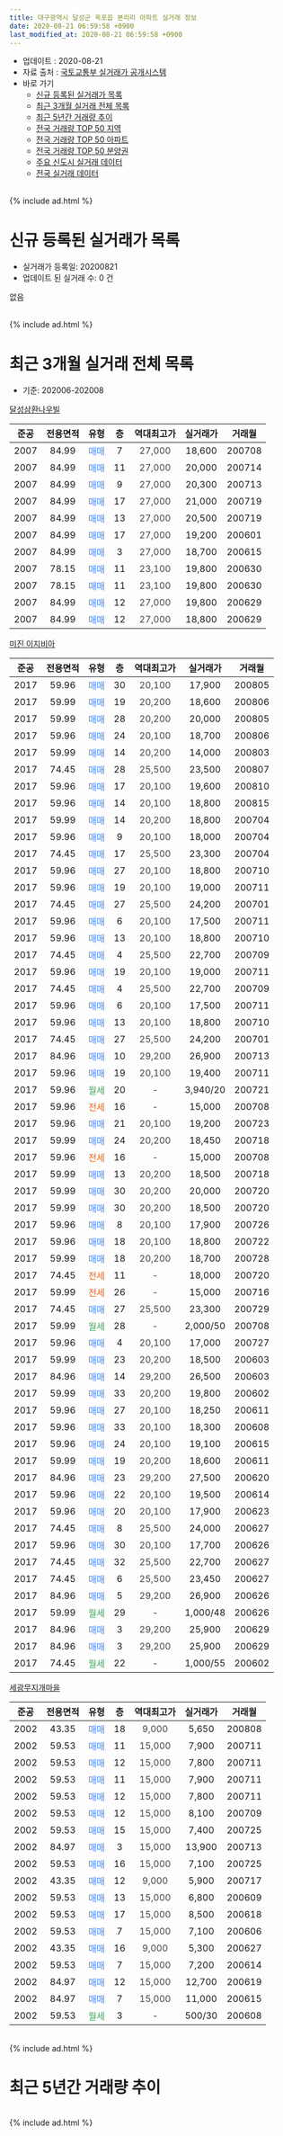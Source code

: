 ```yaml
---
title: 대구광역시 달성군 옥포읍 본리리 아파트 실거래 정보
date: 2020-08-21 06:59:58 +0900
last_modified_at: 2020-08-21 06:59:58 +0900
---
```


* 업데이트 : 2020-08-21
* 자료 출처 : [국토교통부 실거래가 공개시스템](http://rt.molit.go.kr)
* 바로 가기
    * [신규 등록된 실거래가 목록](#신규-등록된-실거래가-목록)
    * [최근 3개월 실거래 전체 목록](#최근-3개월-실거래-전체-목록)
    * [최근 5년간 거래량 추이](#최근-5년간-거래량-추이)
    * [전국 거래량 TOP 50 지역](https://inasie.github.io/apt-trade-info/최근-3개월-전국에서-가장-거래가-많이-발생한-지역)
    * [전국 거래량 TOP 50 아파트](https://inasie.github.io/apt-trade-info/최근-3개월-전국에서-가장-거래가-많이-발생한-아파트)
    * [전국 거래량 TOP 50 분양권](https://inasie.github.io/apt-trade-info/최근-3개월-전국에서-가장-거래가-많이-발생한-분양권)
    * [주요 신도시 실거래 데이터](https://inasie.github.io/apt-trade-info/주요-신도시)
    * [전국 실거래 데이터](https://inasie.github.io/apt-trade-info/전국)
<br>
{% include ad.html %}
<br>

# 신규 등록된 실거래가 목록
* 실거래가 등록일: 20200821
* 업데이트 된 실거래 수: 0 건

없음

<br>
{% include ad.html %}
<br>

# 최근 3개월 실거래 전체 목록
* 기준: 202006-202008


[달성삼환나우빌](https://search.naver.com/search.naver?query=%EB%8C%80%EA%B5%AC%EA%B4%91%EC%97%AD%EC%8B%9C+%EB%8B%AC%EC%84%B1%EA%B5%B0+%EC%98%A5%ED%8F%AC%EC%9D%8D+%EB%B3%B8%EB%A6%AC%EB%A6%AC+%EB%8B%AC%EC%84%B1%EC%82%BC%ED%99%98%EB%82%98%EC%9A%B0%EB%B9%8C)

|준공|전용면적|유형|층|역대최고가|실거래가|거래월|
|:---:|:---:|:---:|:---:|:---:|:---:|:---:|
|2007|84.99|<span style="color:#4285f3">매매</span>|7|<span style="color:#444444">27,000</span>|18,600|200708|
|2007|84.99|<span style="color:#4285f3">매매</span>|11|<span style="color:#444444">27,000</span>|20,000|200714|
|2007|84.99|<span style="color:#4285f3">매매</span>|9|<span style="color:#444444">27,000</span>|20,300|200713|
|2007|84.99|<span style="color:#4285f3">매매</span>|17|<span style="color:#444444">27,000</span>|21,000|200719|
|2007|84.99|<span style="color:#4285f3">매매</span>|13|<span style="color:#444444">27,000</span>|20,500|200719|
|2007|84.99|<span style="color:#4285f3">매매</span>|17|<span style="color:#444444">27,000</span>|19,200|200601|
|2007|84.99|<span style="color:#4285f3">매매</span>|3|<span style="color:#444444">27,000</span>|18,700|200615|
|2007|78.15|<span style="color:#4285f3">매매</span>|11|<span style="color:#444444">23,100</span>|19,800|200630|
|2007|78.15|<span style="color:#4285f3">매매</span>|11|<span style="color:#444444">23,100</span>|19,800|200630|
|2007|84.99|<span style="color:#4285f3">매매</span>|12|<span style="color:#444444">27,000</span>|19,800|200629|
|2007|84.99|<span style="color:#4285f3">매매</span>|12|<span style="color:#444444">27,000</span>|18,800|200629|

[미진 이지비아](https://search.naver.com/search.naver?query=%EB%8C%80%EA%B5%AC%EA%B4%91%EC%97%AD%EC%8B%9C+%EB%8B%AC%EC%84%B1%EA%B5%B0+%EC%98%A5%ED%8F%AC%EC%9D%8D+%EB%B3%B8%EB%A6%AC%EB%A6%AC+%EB%AF%B8%EC%A7%84+%EC%9D%B4%EC%A7%80%EB%B9%84%EC%95%84)

|준공|전용면적|유형|층|역대최고가|실거래가|거래월|
|:---:|:---:|:---:|:---:|:---:|:---:|:---:|
|2017|59.96|<span style="color:#4285f3">매매</span>|30|<span style="color:#444444">20,100</span>|17,900|200805|
|2017|59.99|<span style="color:#4285f3">매매</span>|19|<span style="color:#444444">20,200</span>|18,600|200806|
|2017|59.99|<span style="color:#4285f3">매매</span>|28|<span style="color:#444444">20,200</span>|20,000|200805|
|2017|59.96|<span style="color:#4285f3">매매</span>|24|<span style="color:#444444">20,100</span>|18,700|200806|
|2017|59.99|<span style="color:#4285f3">매매</span>|14|<span style="color:#444444">20,200</span>|14,000|200803|
|2017|74.45|<span style="color:#4285f3">매매</span>|28|<span style="color:#444444">25,500</span>|23,500|200807|
|2017|59.96|<span style="color:#4285f3">매매</span>|17|<span style="color:#444444">20,100</span>|19,600|200810|
|2017|59.96|<span style="color:#4285f3">매매</span>|14|<span style="color:#444444">20,100</span>|18,800|200815|
|2017|59.99|<span style="color:#4285f3">매매</span>|14|<span style="color:#444444">20,200</span>|18,800|200704|
|2017|59.96|<span style="color:#4285f3">매매</span>|9|<span style="color:#444444">20,100</span>|18,000|200704|
|2017|74.45|<span style="color:#4285f3">매매</span>|17|<span style="color:#444444">25,500</span>|23,300|200704|
|2017|59.96|<span style="color:#4285f3">매매</span>|27|<span style="color:#444444">20,100</span>|18,800|200710|
|2017|59.96|<span style="color:#4285f3">매매</span>|19|<span style="color:#444444">20,100</span>|19,000|200711|
|2017|74.45|<span style="color:#4285f3">매매</span>|27|<span style="color:#444444">25,500</span>|24,200|200701|
|2017|59.96|<span style="color:#4285f3">매매</span>|6|<span style="color:#444444">20,100</span>|17,500|200711|
|2017|59.96|<span style="color:#4285f3">매매</span>|13|<span style="color:#444444">20,100</span>|18,800|200710|
|2017|74.45|<span style="color:#4285f3">매매</span>|4|<span style="color:#444444">25,500</span>|22,700|200709|
|2017|59.96|<span style="color:#4285f3">매매</span>|19|<span style="color:#444444">20,100</span>|19,000|200711|
|2017|74.45|<span style="color:#4285f3">매매</span>|4|<span style="color:#444444">25,500</span>|22,700|200709|
|2017|59.96|<span style="color:#4285f3">매매</span>|6|<span style="color:#444444">20,100</span>|17,500|200711|
|2017|59.96|<span style="color:#4285f3">매매</span>|13|<span style="color:#444444">20,100</span>|18,800|200710|
|2017|74.45|<span style="color:#4285f3">매매</span>|27|<span style="color:#444444">25,500</span>|24,200|200701|
|2017|84.96|<span style="color:#4285f3">매매</span>|10|<span style="color:#444444">29,200</span>|26,900|200713|
|2017|59.96|<span style="color:#4285f3">매매</span>|19|<span style="color:#444444">20,100</span>|19,400|200711|
|2017|59.96|<span style="color:#34a853">월세</span>|20|<span style="color:#444444">-</span>|3,940/20|200721|
|2017|59.96|<span style="color:#ff5a00">전세</span>|16|<span style="color:#444444">-</span>|15,000|200708|
|2017|59.96|<span style="color:#4285f3">매매</span>|21|<span style="color:#444444">20,100</span>|19,200|200723|
|2017|59.99|<span style="color:#4285f3">매매</span>|24|<span style="color:#444444">20,200</span>|18,450|200718|
|2017|59.96|<span style="color:#ff5a00">전세</span>|16|<span style="color:#444444">-</span>|15,000|200708|
|2017|59.99|<span style="color:#4285f3">매매</span>|13|<span style="color:#444444">20,200</span>|18,500|200718|
|2017|59.99|<span style="color:#4285f3">매매</span>|30|<span style="color:#444444">20,200</span>|20,000|200720|
|2017|59.99|<span style="color:#4285f3">매매</span>|30|<span style="color:#444444">20,200</span>|18,500|200720|
|2017|59.96|<span style="color:#4285f3">매매</span>|8|<span style="color:#444444">20,100</span>|17,900|200726|
|2017|59.96|<span style="color:#4285f3">매매</span>|18|<span style="color:#444444">20,100</span>|18,800|200722|
|2017|59.99|<span style="color:#4285f3">매매</span>|18|<span style="color:#444444">20,200</span>|18,700|200728|
|2017|74.45|<span style="color:#ff5a00">전세</span>|11|<span style="color:#444444">-</span>|18,000|200720|
|2017|59.99|<span style="color:#ff5a00">전세</span>|26|<span style="color:#444444">-</span>|15,000|200716|
|2017|74.45|<span style="color:#4285f3">매매</span>|27|<span style="color:#444444">25,500</span>|23,300|200729|
|2017|59.99|<span style="color:#34a853">월세</span>|28|<span style="color:#444444">-</span>|2,000/50|200708|
|2017|59.96|<span style="color:#4285f3">매매</span>|4|<span style="color:#444444">20,100</span>|17,000|200727|
|2017|59.99|<span style="color:#4285f3">매매</span>|23|<span style="color:#444444">20,200</span>|18,500|200603|
|2017|84.96|<span style="color:#4285f3">매매</span>|14|<span style="color:#444444">29,200</span>|26,500|200603|
|2017|59.99|<span style="color:#4285f3">매매</span>|33|<span style="color:#444444">20,200</span>|19,800|200602|
|2017|59.96|<span style="color:#4285f3">매매</span>|27|<span style="color:#444444">20,100</span>|18,250|200611|
|2017|59.96|<span style="color:#4285f3">매매</span>|33|<span style="color:#444444">20,100</span>|18,300|200608|
|2017|59.96|<span style="color:#4285f3">매매</span>|24|<span style="color:#444444">20,100</span>|19,100|200615|
|2017|59.99|<span style="color:#4285f3">매매</span>|19|<span style="color:#444444">20,200</span>|18,600|200611|
|2017|84.96|<span style="color:#4285f3">매매</span>|23|<span style="color:#444444">29,200</span>|27,500|200620|
|2017|59.96|<span style="color:#4285f3">매매</span>|22|<span style="color:#444444">20,100</span>|19,500|200614|
|2017|59.96|<span style="color:#4285f3">매매</span>|20|<span style="color:#444444">20,100</span>|17,900|200623|
|2017|74.45|<span style="color:#4285f3">매매</span>|8|<span style="color:#444444">25,500</span>|24,000|200627|
|2017|59.96|<span style="color:#4285f3">매매</span>|30|<span style="color:#444444">20,100</span>|17,700|200626|
|2017|74.45|<span style="color:#4285f3">매매</span>|32|<span style="color:#444444">25,500</span>|22,700|200627|
|2017|74.45|<span style="color:#4285f3">매매</span>|6|<span style="color:#444444">25,500</span>|23,450|200627|
|2017|84.96|<span style="color:#4285f3">매매</span>|5|<span style="color:#444444">29,200</span>|26,900|200626|
|2017|59.99|<span style="color:#34a853">월세</span>|29|<span style="color:#444444">-</span>|1,000/48|200626|
|2017|84.96|<span style="color:#4285f3">매매</span>|3|<span style="color:#444444">29,200</span>|25,900|200629|
|2017|84.96|<span style="color:#4285f3">매매</span>|3|<span style="color:#444444">29,200</span>|25,900|200629|
|2017|74.45|<span style="color:#34a853">월세</span>|22|<span style="color:#444444">-</span>|1,000/55|200602|


<script async src="//pagead2.googlesyndication.com/pagead/js/adsbygoogle.js"></script>
<!-- 기본 -->
<ins class="adsbygoogle"
     style="display:block"
     data-ad-client="ca-pub-2446590836940007"
     data-ad-slot="1659523306"
     data-ad-format="auto"
     data-full-width-responsive="true"></ins>
<script>
(adsbygoogle = window.adsbygoogle || []).push({});
</script>


[세광무지개마을](https://search.naver.com/search.naver?query=%EB%8C%80%EA%B5%AC%EA%B4%91%EC%97%AD%EC%8B%9C+%EB%8B%AC%EC%84%B1%EA%B5%B0+%EC%98%A5%ED%8F%AC%EC%9D%8D+%EB%B3%B8%EB%A6%AC%EB%A6%AC+%EC%84%B8%EA%B4%91%EB%AC%B4%EC%A7%80%EA%B0%9C%EB%A7%88%EC%9D%84)

|준공|전용면적|유형|층|역대최고가|실거래가|거래월|
|:---:|:---:|:---:|:---:|:---:|:---:|:---:|
|2002|43.35|<span style="color:#4285f3">매매</span>|18|<span style="color:#444444">9,000</span>|5,650|200808|
|2002|59.53|<span style="color:#4285f3">매매</span>|11|<span style="color:#444444">15,000</span>|7,900|200711|
|2002|59.53|<span style="color:#4285f3">매매</span>|12|<span style="color:#444444">15,000</span>|7,800|200711|
|2002|59.53|<span style="color:#4285f3">매매</span>|11|<span style="color:#444444">15,000</span>|7,900|200711|
|2002|59.53|<span style="color:#4285f3">매매</span>|12|<span style="color:#444444">15,000</span>|7,800|200711|
|2002|59.53|<span style="color:#4285f3">매매</span>|12|<span style="color:#444444">15,000</span>|8,100|200709|
|2002|59.53|<span style="color:#4285f3">매매</span>|15|<span style="color:#444444">15,000</span>|7,400|200725|
|2002|84.97|<span style="color:#4285f3">매매</span>|3|<span style="color:#444444">15,000</span>|13,900|200713|
|2002|59.53|<span style="color:#4285f3">매매</span>|16|<span style="color:#444444">15,000</span>|7,100|200725|
|2002|43.35|<span style="color:#4285f3">매매</span>|12|<span style="color:#444444">9,000</span>|5,900|200717|
|2002|59.53|<span style="color:#4285f3">매매</span>|13|<span style="color:#444444">15,000</span>|6,800|200609|
|2002|59.53|<span style="color:#4285f3">매매</span>|17|<span style="color:#444444">15,000</span>|8,500|200618|
|2002|59.53|<span style="color:#4285f3">매매</span>|7|<span style="color:#444444">15,000</span>|7,100|200606|
|2002|43.35|<span style="color:#4285f3">매매</span>|16|<span style="color:#444444">9,000</span>|5,300|200627|
|2002|59.53|<span style="color:#4285f3">매매</span>|7|<span style="color:#444444">15,000</span>|7,200|200614|
|2002|84.97|<span style="color:#4285f3">매매</span>|12|<span style="color:#444444">15,000</span>|12,700|200619|
|2002|84.97|<span style="color:#4285f3">매매</span>|7|<span style="color:#444444">15,000</span>|11,000|200615|
|2002|59.53|<span style="color:#34a853">월세</span>|3|<span style="color:#444444">-</span>|500/30|200608|


<br>
{% include ad.html %}
<br>

# 최근 5년간 거래량 추이


<div style="width:100%;">
    <canvas id="deal_progress" height="200"></canvas>
</div>

<script>
new Chart(document.getElementById("deal_progress"), {
    type: 'line',
    data: {
        labels: ['201508','201509','201510','201511','201512','201601','201602','201603','201604','201605','201606','201607','201608','201609','201610','201611','201612','201701','201702','201703','201704','201705','201706','201707','201708','201709','201710','201711','201712','201801','201802','201803','201804','201805','201806','201807','201808','201809','201810','201811','201812','201901','201902','201903','201904','201905','201906','201907','201908','201909','201910','201911','201912','202001','202002','202003','202004','202005','202006','202007','202008'],
        datasets: [{
            label: '매매',
            pointRadius: 1,
            data: [8, 6, 8, 4, 3, 1, 7, 5, 5, 2, 2, 1, 1, 4, 3, 3, 3, 2, 4, 2, 3, 7, 7, 10, 11, 10, 7, 8, 7, 11, 7, 7, 9, 7, 8, 6, 7, 7, 11, 5, 7, 17, 3, 11, 10, 9, 19, 14, 26, 10, 11, 21, 10, 9, 17, 3, 8, 16, 30, 40, 9],
            borderColor: "rgba(255, 201, 14, 1)",
            backgroundColor: "rgba(255, 201, 14, 0.5)",
            fill: false,
            lineTension: 0
        },{
            label: '전월세',
            pointRadius: 1,
            data: [6, 3, 3, 3, 3, 0, 2, 2, 2, 0, 3, 0, 4, 0, 3, 1, 0, 3, 10, 25, 29, 27, 42, 22, 15, 7, 4, 7, 7, 3, 2, 6, 6, 4, 4, 8, 6, 5, 5, 8, 5, 5, 9, 14, 16, 20, 15, 16, 3, 13, 8, 7, 5, 4, 4, 5, 7, 3, 3, 6, 0],
            borderColor: "rgba(0, 141, 185, 1)",
            backgroundColor: "rgba(0, 141, 185, 0.5)",
            fill: false,
            lineTension: 0
        }
        ]
    },
    options: {
        responsive: true,
        title: {
            display: false
        },
        tooltips: {
            mode: 'index',
            intersect: false
        },
        hover: {
            mode: 'nearest',
            intersect: true
        },
        scales: {
            xAxes: [{
                display: true,
                scaleLabel: {
                    display: true,
                    labelString: '년/월'
                }
            }],
            yAxes: [{
                display: true,
                ticks: {
                    suggestedMin: 0,
                },
                scaleLabel: {
                    display: true,
                    labelString: '실거래 수'
                }
            }]
        }
    }
});

</script>


<br>
{% include ad.html %}
<br>

